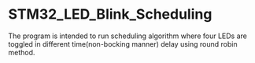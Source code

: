 # STM32_LED_Blink_Scheduling
The program is intended to run scheduling algorithm where four LEDs are toggled in different time(non-bocking manner) delay using round robin method.
